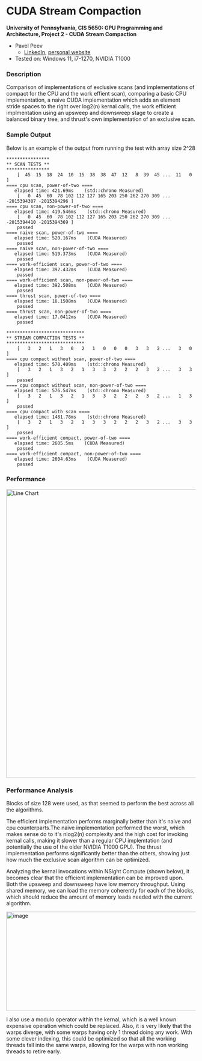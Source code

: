 CUDA Stream Compaction
======================

**University of Pennsylvania, CIS 5650: GPU Programming and Architecture,
Project 2 - CUDA Stream Compaction**

* Pavel Peev
  * [LinkedIn](https://www.linkedin.com/in/pavel-peev-5568561b9/), [personal website](www.cartaphil.com)
* Tested on: Windows 11, i7-1270, NVIDIA T1000

### Description

Comparison of implementations of exclusive scans (and implementations of compact for the CPU and the work effient scan), comparing a basic CPU implementation, a naive CUDA implementation which adds an element stride spaces to the right over log2(n) kernal calls, the work efficient implmentation using an upsweep and downsweep stage to create a balanced binary tree, and thrust's own implementation of an exclusive scan.

### Sample Output
Below is an example of the output from running the test with array size 2^28
```
****************
** SCAN TESTS **
****************
    [  45  15  18  24  10  15  38  38  47  12   8  39  45 ...  11   0 ]
==== cpu scan, power-of-two ====
   elapsed time: 421.69ms    (std::chrono Measured)
    [   0  45  60  78 102 112 127 165 203 250 262 270 309 ... -2015394307 -2015394296 ]
==== cpu scan, non-power-of-two ====
   elapsed time: 419.546ms    (std::chrono Measured)
    [   0  45  60  78 102 112 127 165 203 250 262 270 309 ... -2015394410 -2015394369 ]
    passed
==== naive scan, power-of-two ====
   elapsed time: 520.167ms    (CUDA Measured)
    passed
==== naive scan, non-power-of-two ====
   elapsed time: 519.373ms    (CUDA Measured)
    passed
==== work-efficient scan, power-of-two ====
   elapsed time: 392.432ms    (CUDA Measured)
    passed
==== work-efficient scan, non-power-of-two ====
   elapsed time: 392.508ms    (CUDA Measured)
    passed
==== thrust scan, power-of-two ====
   elapsed time: 16.1508ms    (CUDA Measured)
    passed
==== thrust scan, non-power-of-two ====
   elapsed time: 17.0412ms    (CUDA Measured)
    passed

*****************************
** STREAM COMPACTION TESTS **
*****************************
    [   3   2   1   3   0   2   1   0   0   0   3   3   2 ...   3   0 ]
==== cpu compact without scan, power-of-two ====
   elapsed time: 570.409ms    (std::chrono Measured)
    [   3   2   1   3   2   1   3   3   2   2   2   3   2 ...   3   3 ]
    passed
==== cpu compact without scan, non-power-of-two ====
   elapsed time: 576.547ms    (std::chrono Measured)
    [   3   2   1   3   2   1   3   3   2   2   2   3   2 ...   1   3 ]
    passed
==== cpu compact with scan ====
   elapsed time: 1481.78ms    (std::chrono Measured)
    [   3   2   1   3   2   1   3   3   2   2   2   3   2 ...   3   3 ]
    passed
==== work-efficient compact, power-of-two ====
   elapsed time: 2605.5ms    (CUDA Measured)
    passed
==== work-efficient compact, non-power-of-two ====
   elapsed time: 2604.63ms    (CUDA Measured)
    passed
```
### Performance

<img width="1152" height="768" alt="Line Chart" src="https://github.com/user-attachments/assets/05998878-880b-41b3-86be-ba80e3f76e53" />



### Performance Analysis
Blocks of size 128 were used, as that seemed to perform the best across all the algorithms.

The efficient implementation performs marginally better than it's naive and cpu counterparts.The naive implementation performed the worst, which makes sense do to it's nlog2(n) complexity and the high cost for invoking kernal calls, making it slower than a regular CPU implemtation (and potentially the use of the older NVIDIA T1000 GPU). The thrust implementation performs significantly better than the others, showing just how much the exclusive scan algorithm can be optimized.


Analyzing the kernal invocations within NSight Compute (shown below), it becomes clear that the efficient implementation can be improved upon. Both the upsweep and downsweep have low memory throughput. Using shared memory, we can load the memory coherently for each of the blocks, which should reduce the amount of memory loads needed with the current algorithm.

<img width="1530" height="264" alt="image" src="https://github.com/user-attachments/assets/b4360172-0e8a-4a1a-b1df-0f3cabface03" />

I also use a modulo operator within the kernal, which is a well known expensive operation which could be replaced. Also, it is very likely that the warps diverge, with some warps having only 1 thread doing any work. With some clever indexing, this could be optimized so that all the working threads fall into the same warps, allowing for the warps with non working threads to retire early.

